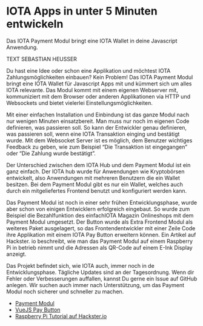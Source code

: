 # IOTA Apps in unter 5 Minuten entwickeln

Das IOTA Payment Modul bringt eine IOTA Wallet in deine Javascript Anwendung.

TEXT SEBASTIAN HEUSSER

Du hast eine Idee oder schon eine Applikation und möchtest IOTA Zahlungsmöglichkeiten einbauen? Kein Problem! Das IOTA Payment Modul bringt eine IOTA Wallet für Javascript Apps mit und kümmert sich um alles IOTA relevante. Das Modul kommt mit einem eigenen Webserver mit, kommuniziert mit dem Browser oder anderen Applikationen via HTTP und Websockets und bietet vielerlei Einstellungsmöglichkeiten.

Mit einer einfachen Installation und Einbindung ist das ganze Modul nach nur wenigen Minuten einsatzbereit. Man muss nur noch im eigenen Code definieren, was passieren soll. So kann der Entwickler genau definieren, was passieren soll, wenn eine IOTA Transaktion einging und bestätigt wurde. Mit dem Websocket Server ist es möglich, dem Benutzer wichtiges Feedback zu geben, wie zum Beispiel “Die Transaktion ist eingegangen” oder “Die Zahlung wurde bestätigt”.

Der Unterschied zwischen dem IOTA Hub und dem Payment Modul ist ein ganz einfach. Der IOTA hub wurde für Anwendungen wie Kryptobörsen entwickelt, also Anwendungen mit mehreren Benutzern die ein Wallet besitzen. Bei dem Payment Modul gibt es nur ein Wallet, welches auch durch ein mitgeliefertes Frontend benutzt und konfiguriert werden kann.

Das Payment Modul ist noch in einer sehr frühen Entwicklungsphase, wurde aber schon von einigen Entwicklern erfolgreich eingebaut. So wurde zum Beispiel die Bezahlfunktion des einfachIOTA Magazin Onlineshops mit dem Payment Modul umgesetzt. Der Button wurde als Extra Frontend Modul als weiteres Paket ausgelagert, so das Frontendentwickler mit einer Zeile Code ihre Applikation mit einem IOTA Pay Button erweitern können. Ein Artikel auf Hackster. io beschreibt, wie man das Payment Modul auf einem Raspberry Pi in betrieb nimmt und die Adressen als QR-Code auf einem E-Ink Display anzeigt.

Das Projekt befindet sich, wie IOTA auch, immer noch in de Entwicklungsphase. Tägliche Updates sind an der Tagesordnung. Wenn dir Fehler oder Verbesserungen auffallen, kannst Du gerne ein Issue auf GitHub anlegen. Wir suchen auch immer nach Unterstützung, um das Payment Modul noch sicherer und schneller zu machen.

- [Payment Modul](https://github.com/iota-pay/iota-payment)
- [VueJS Pay Button](https://github.com/iota-pay/vue-iota-payment)
- [Raspberry Pi Tutorial auf Hackster.io](https://www.hackster.io/huhn/raspberry-pi-as-iota-payment-provider-8f1e0f)